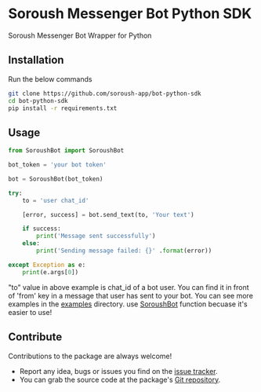 
# Soroush Messenger Bot Python SDK
Soroush Messenger Bot Wrapper for Python

## Installation ##
Run the below commands
```bash
git clone https://github.com/soroush-app/bot-python-sdk
cd bot-python-sdk
pip install -r requirements.txt
```

## Usage ##

```python
from SoroushBot import SoroushBot

bot_token = 'your bot token'

bot = SoroushBot(bot_token)

try:
    to = 'user chat_id'

    [error, success] = bot.send_text(to, 'Your text')

    if success:
        print('Message sent successfully')
    else:
        print('Sending message failed: {}' .format(error))

except Exception as e:
    print(e.args[0])


```
"to" value in above example is chat_id of a bot user. You can find it in front of 'from' key in a message that user has sent to your bot. 
You can see more examples in the [examples](https://github.com/soroush-app/bot-python-sdk/tree/master/examples) directory.
use [SoroushBot](https://github.com/Mahdiali313/bot-python-sdk/blob/master/SoroushBot.py) function becuase it's easier to use!

 ## Contribute ##
 Contributions to the package are always welcome!
 - Report any idea, bugs or issues you find on the [issue tracker](https://github.com/soroush-app/bot-python-sdk/issues).
 - You can grab the source code at the package's [Git repository](https://github.com/soroush-app/bot-python-sdk.git).
